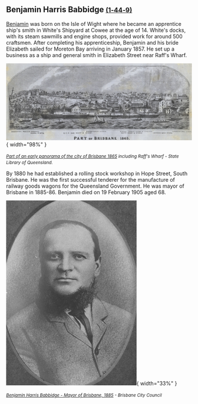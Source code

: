## Benjamin Harris Babbidge <small>[(1‑44‑9)](https://brisbane.discovereverafter.com/profile/31874260 "Go to Memorial Information" )</small>

[Benjamin](https://adb.anu.edu.au/biography/babbidge-benjamin-harris-42) was born on the Isle of Wight where he became an apprentice ship's smith in White's Shipyard at Cowee at the age of 14. White's docks, with its steam sawmills and engine shops, provided work for around 500 craftsmen. After completing his apprenticeship, Benjamin and his bride Elizabeth sailed for Moreton Bay arriving in January 1857. He set up a business as a ship and general smith in Elizabeth Street near Raff's Wharf. 

![Part of an early panorama of the city of Brisbane 1865](../assets/raffs-wharf-1865.jpeg){ width="98%" }  

*<small>[Part of an early panorama of the city of Brisbane 1865](https://onesearch.slq.qld.gov.au/permalink/61SLQ_INST/1dejkfd/alma99183788416902061) including Raff's Wharf - State Library of Queensland.</small>* 

By 1880 he had established a rolling stock workshop in Hope Street, South Brisbane. He was the first successful tenderer for the manufacture of railway goods wagons for the Queensland Government. He was mayor of Brisbane in 1885-86. Benjamin died on 19 February 1905 aged 68.


![Benjamin Harris Babbidge - Mayor of Brisbane, 1885](../assets/benjamin-harris-babbidge.jpg){ width="33%" }  

*<small>[Benjamin Harris Babbidge - Mayor of Brisbane, 1885](https://library-brisbane.ent.sirsidynix.net.au/client/en_AU/search/asset/19780/0) - Brisbane City Council </small>* 

